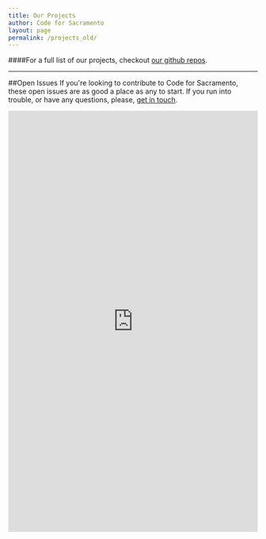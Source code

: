 ```yaml
---
title: Our Projects
author: Code for Sacramento
layout: page
permalink: /projects_old/
---
```


####For a full list of our projects, checkout [our github repos](https://github.com/code4sac).

<hr />

##Open Issues
If you're looking to contribute to Code for Sacramento, these open issues are as good a place as any to start.
If you run into trouble, or have any questions, please, [get in touch](/contact).

<iframe src="http://codeforamerica.org/geeks/civicissues/widget?organization_name=Code-for-Sacramento&labels=help wanted&number=3" width="100%" height="850" frameBorder="0"></iframe>
